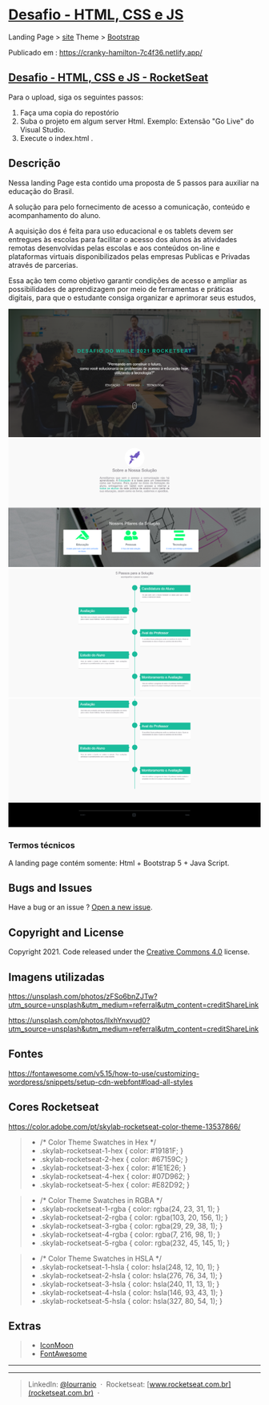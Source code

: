 # [Desafio - HTML, CSS e JS](https://efficient-sloth-d85.notion.site/Instru-es-dos-desafios-f2f2c5574cf640c59de425413f60c8eb?p=d214b654aec44c21b55a399a73fcfb04)

Landing Page > [site](https://cranky-hamilton-7c4f36.netlify.app/)
Theme > [Bootstrap](http://getbootstrap.com/)

Publicado em : https://cranky-hamilton-7c4f36.netlify.app/

## [Desafio - HTML, CSS e JS - RocketSeat](https://www.notion.so/Desafio-HTML-CSS-e-JS-d214b654aec44c21b55a399a73fcfb04)

Para o upload,
siga os seguintes passos:

1. Faça uma copia do repostório
2. Suba o projeto em algum server Html. Exemplo: Extensão "Go Live" do Visual Studio.
3. Execute o index.html .

## Descrição

Nessa landing Page esta contido uma proposta de 5 passos para auxiliar na educação do Brasil.

A solução para pelo fornecimento de acesso a comunicação, conteúdo e acompanhamento do aluno.

A aquisição dos é feita para uso educacional e os tablets devem ser entregues às escolas para facilitar o acesso dos alunos às atividades remotas desenvolvidas pelas escolas e aos conteúdos on-line e plataformas virtuais disponibilizados pelas empresas Publicas e Privadas através de parcerias.

Essa ação tem como objetivo garantir condições de acesso e ampliar as possibilidades de aprendizagem por meio de ferramentas e práticas digitais, para que o estudante consiga organizar e aprimorar seus estudos,

![Edit](/images/01-pagina-inicial.png) ![Edit](/images/02-sobre.png)
![Edit](/images/03-5-passos-solucao.png) ![Edit](/images/04-footer.png)


### Termos técnicos
A landing page contém somente: Html + Bootstrap 5 + Java Script.


## Bugs and Issues
Have a bug or an issue ? [Open a new issue](https://github.com/lourranio/dowhile-landing-page/issues).


## Copyright and License
Copyright 2021. Code released under the [Creative Commons 4.0](https://creativecommons.org/licenses/by/4.0/) license.


## Imagens utilizadas
https://unsplash.com/photos/zFSo6bnZJTw?utm_source=unsplash&utm_medium=referral&utm_content=creditShareLink

https://unsplash.com/photos/IlxhYnxvud0?utm_source=unsplash&utm_medium=referral&utm_content=creditShareLink

## Fontes
https://fontawesome.com/v5.15/how-to-use/customizing-wordpress/snippets/setup-cdn-webfont#load-all-styles


## Cores Rocketseat

https://color.adobe.com/pt/skylab-rocketseat-color-theme-13537866/

> -  /* Color Theme Swatches in Hex */
> -  .skylab-rocketseat-1-hex { color: #19181F; }
> -  .skylab-rocketseat-2-hex { color: #67159C; }
> -  .skylab-rocketseat-3-hex { color: #1E1E26; }
> -  .skylab-rocketseat-4-hex { color: #07D962; }
> -  .skylab-rocketseat-5-hex { color: #E82D92; }

> -  /* Color Theme Swatches in RGBA */
> -  .skylab-rocketseat-1-rgba { color: rgba(24, 23, 31, 1); }
> -  .skylab-rocketseat-2-rgba { color: rgba(103, 20, 156, 1); }
> -  .skylab-rocketseat-3-rgba { color: rgba(29, 29, 38, 1); }
> -  .skylab-rocketseat-4-rgba { color: rgba(7, 216, 98, 1); }
> -  .skylab-rocketseat-5-rgba { color: rgba(232, 45, 145, 1); }

> -  /* Color Theme Swatches in HSLA */
> -  .skylab-rocketseat-1-hsla { color: hsla(248, 12, 10, 1); }
> -  .skylab-rocketseat-2-hsla { color: hsla(276, 76, 34, 1); }
> -  .skylab-rocketseat-3-hsla { color: hsla(240, 11, 13, 1); }
> -  .skylab-rocketseat-4-hsla { color: hsla(146, 93, 43, 1); }
> -  .skylab-rocketseat-5-hsla { color: hsla(327, 80, 54, 1); }

## Extras

> -  [IconMoon](https://icomoon.io/)
> -  [FontAwesome](http://fontawesome.io/)

<hr>

----
> LinkedIn: [@lourranio](https://www.linkedin.com/in/lourranio) &nbsp;&middot;&nbsp;
> Rocketseat: [www.rocketseat.com.br](rocketseat.com.br) &nbsp;&middot;&nbsp;



